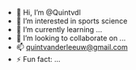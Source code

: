 - 👋 Hi, I’m @Quintvdl
- 👀 I’m interested in sports science
- 🌱 I’m currently learning ...
- 💞️ I’m looking to collaborate on ...
- 📫 quintvanderleeuw@gmail.com
- ⚡ Fun fact: ...

<!---
Quintvdl/Quintvdl is a ✨ special ✨ repository because its `README.md` (this file) appears on your GitHub profile.
You can click the Preview link to take a look at your changes.
--->
